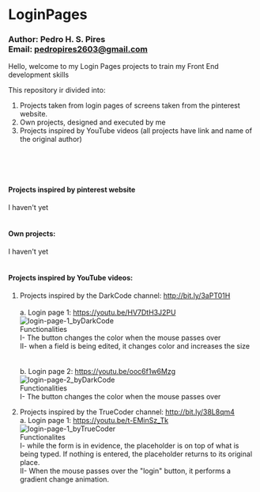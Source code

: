 # LoginPages
### Author: Pedro H. S. Pires <br/>Email: pedropires2603@gmail.com


Hello, welcome to my Login Pages projects to train my Front End development skills

This repository ir divided into:
  1. Projects taken from login pages of screens taken from the pinterest website.
  2. Own projects, designed and executed by me
  3. Projects inspired by YouTube videos (all projects have link and name of the original author)
<br/>
<br/>
<br/>

#### Projects inspired by pinterest website<br/>
  I haven't yet<br/><br/>
  
#### Own projects:<br/>
  I haven't yet<br/><br/>

#### Projects inspired by YouTube videos:<br/>

1. Projects inspired by the DarkCode channel: http://bit.ly/3aPT01H <br/>  
  a. Login page 1: https://youtu.be/HV7DtH3J2PU
    ![login-page-1_byDarkCode](https://github.com/pedroh2603/LoginPages/blob/master/imgs/login-page-1_byDarkCode.PNG)<br/>
  Functionalities <br/>
    I- The button changes the color when the mouse passes over <br/>
    II- when a field is being edited, it changes color and increases the size <br/>
    <br/>
    <br/>
  b. Login page 2: https://youtu.be/ooc6f1w6Mzg
    ![login-page-2_byDarkCode](https://github.com/pedroh2603/LoginPages/blob/master/imgs/login-page-2_byDarkCode.PNG?raw=true)<br/>
  Functionalities <br/>
    I- The button changes the color when the mouse passes over <br/>
    
   
2. Projects inspired by the TrueCoder channel: http://bit.ly/38L8qm4 <br/>
  a. Login page 1: https://youtu.be/t-EMinSz_Tk
    ![login-page-1_byTrueCoder](https://github.com/pedroh2603/LoginPages/blob/master/imgs/login-page-1_byTrueCoder.PNG)<br/>
  Functionalites <br/>
    I- while the form is in evidence, the placeholder is on top of what is being typed. If nothing is entered, the placeholder returns to its original place. <br/>
    II- When the mouse passes over the "login" button, it performs a gradient change animation.<br/>
    